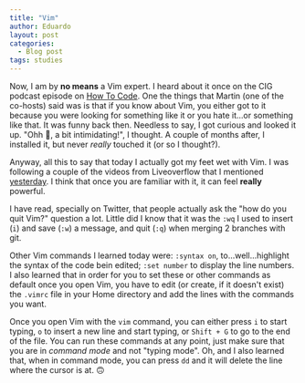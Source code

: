 ```yaml
---
title: "Vim"
author: Eduardo
layout: post
categories:
  - Blog post
tags: studies
---
```


Now, I am by **no means** a Vim expert. I heard about it once on the CIG podcast episode on [How To Code](https://collegeinfogeek.com/learn-to-code/). One the things that Martin (one of the co-hosts) said was is that if you know about Vim, you either got to it because you were looking for something like it or you hate it...or something like that. It was funny back then. Needless to say, I got curious and looked it up. "Ohh 👻, a bit intimidating!", I thought. A couple of months after, I installed it, but never _really_ touched it (or so I thought?).

Anyway, all this to say that today I actually got my feet wet with Vim. I was following a couple of the videos from Liveoverflow that I mentioned [yesterday]({{site.url}}/hacking). I think that once you are familiar with it, it can feel **really** powerful.

I have read, specially on Twitter, that people actually ask the "how do you quit Vim?" question a lot. Little did I know that it was the `:wq` I used to insert (`i`) and save (`:w`) a message, and quit (`:q`) when merging 2 branches with git.

Other Vim commands I learned today were: `:syntax on`, to...well...highlight the syntax of the code bein edited; `:set number` to display the line numbers. I also learned that in order for you to set these or other commands as default once you open Vim, you have to edit (or create, if it doesn't exist) the `.vimrc` file in your Home directory and add the lines with the commands you want.

Once you open Vim with the `vim` command, you can either press `i` to start typing, `o` to insert a new line and start typing, or `Shift + G` to go to the end of the file. You can run these commands at any point, just make sure that you are in _command mode_ and not "typing mode". Oh, and I also learned that, when in command mode, you can press `dd` and it will delete the line where the cursor is at. 🙃
